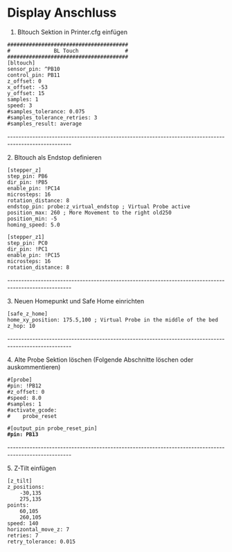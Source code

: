 # Display Anschluss

1. Bltouch Sektion in Printer.cfg einfügen

```
#######################################
#              BL Touch               #
#######################################
[bltouch]
sensor_pin: ^PB10
control_pin: PB11
z_offset: 0
x_offset: -53
y_offset: 15
samples: 1
speed: 3
#samples_tolerance: 0.075
#samples_tolerance_retries: 3
#samples_result: average
```

\-----------------------------------------------------------------------------------------------------

2\. Bltouch als Endstop definieren

```
[stepper_z]
step_pin: PB6
dir_pin: !PB5
enable_pin: !PC14
microsteps: 16
rotation_distance: 8
endstop_pin: probe:z_virtual_endstop ; Virtual Probe active
position_max: 260 ; More Movement to the right old250
position_min: -5
homing_speed: 5.0

[stepper_z1]
step_pin: PC0
dir_pin: !PC1
enable_pin: !PC15
microsteps: 16
rotation_distance: 8
```

\-----------------------------------------------------------------------------------------------------

3\. Neuen Homepunkt und Safe Home einrichten

```
[safe_z_home]
home_xy_position: 175.5,100 ; Virtual Probe in the middle of the bed
z_hop: 10
```

\-----------------------------------------------------------------------------------------------------

4\. Alte Probe Sektion löschen (Folgende Abschnitte löschen oder auskommentieren)

<pre><code>#[probe]
#pin: !PB12
#z_offset: 0
#speed: 8.0
#samples: 1
#activate_gcode:
#    probe_reset

#[output_pin probe_reset_pin]
<strong>#pin: PB13</strong></code></pre>

\-----------------------------------------------------------------------------------------------------

5\. Z-Tilt einfügen

```
[z_tilt]
z_positions:
    -30,135
    275,135
points:
    60,105
    260,105
speed: 140
horizontal_move_z: 7
retries: 7
retry_tolerance: 0.015
```

